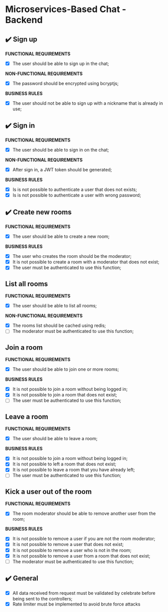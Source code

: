# Microservices-Based Chat - Backend

## :heavy_check_mark: Sign up

**FUNCTIONAL REQUIREMENTS**

- [x] The user should be able to sign up in the chat;

**NON-FUNCTIONAL REQUIREMENTS**

- [x] The password should be encrypted using bcryptjs;

**BUSINESS RULES**

- [x] The user should not be able to sign up with a nickname that is already in use;

## :heavy_check_mark: Sign in

**FUNCTIONAL REQUIREMENTS**

- [x] The user should be able to sign in on the chat;

**NON-FUNCTIONAL REQUIREMENTS**

- [x] After sign in, a JWT token should be generated;

**BUSINESS RULES**

- [x] Is is not possible to authenticate a user that does not exists;
- [x] Is is not possible to authenticate a user with wrong password;

## :heavy_check_mark: Create new rooms

**FUNCTIONAL REQUIREMENTS**

- [x] The user should be able to create a new room;

**BUSINESS RULES**

- [x] The user who creates the room should be the moderator;
- [x] It is not possible to create a room with a moderator that does not exist;
- [x] The user must be authenticated to use this function;

## List all rooms

**FUNCTIONAL REQUIREMENTS**

- [x] The user should be able to list all rooms;

**NON-FUNCTIONAL REQUIREMENTS**

- [x] The rooms list should be cached using redis;
- [ ] The moderator must be authenticated to use this function;

## Join a room

**FUNCTIONAL REQUIREMENTS**

- [x] The user should be able to join one or more rooms;

**BUSINESS RULES**

- [x] It is not possible to join a room without being logged in;
- [x] It is not possible to join a room that does not exist;
- [ ] The user must be authenticated to use this function;

## Leave a room

**FUNCTIONAL REQUIREMENTS**

- [x] The user should be able to leave a room;

**BUSINESS RULES**

- [x] It is not possible to join a room without being logged in;
- [x] It is not possible to left a room that does not exist;
- [x] It is not possible to leave a room that you have already left;
- [ ] The user must be authenticated to use this function;

## Kick a user out of the room

**FUNCTIONAL REQUIREMENTS**

- [x] The room moderator should be able to remove another user from the room;

**BUSINESS RULES**

- [x] It is not possible to remove a user if you are not the room moderator;
- [x] It is not possible to remove a user that does not exist;
- [x] It is not possible to remove a user who is not in the room;
- [x] It is not possible to remove a user from a room that does not exist;
- [ ] The moderator must be authenticated to use this function;

## :heavy_check_mark: General

- [x] All data received from request must be validated by celebrate before being sent to the controllers;
- [x] Rate limiter must be implemented to avoid brute force attacks
